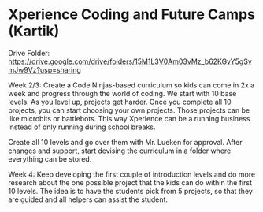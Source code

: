 # Xperience Coding and Future Camps (Kartik)
Drive Folder: https://drive.google.com/drive/folders/15M1L3V0Am03vMz_b62KGvY5gSvmJw9Vz?usp=sharing

Week 2/3: 
Create a Code Ninjas-based curriculum so kids can come in 2x a week and progress through the world of coding. We start with 10 base levels. As you level up, projects get harder. Once you complete all 10 projects, you can start choosing your own projects. Those projects can be like microbits or battlebots. This way Xperience can be a running business instead of only running during school breaks.

Create all 10 levels and go over them with Mr. Lueken for approval. After changes and support, start devising the curriculum in a folder where everything can be stored. 

Week 4: 
Keep developing the first couple of introduction levels and do more research about the one possible project that the kids can do within the first 10 levels. The idea is to have the students pick from 5 projects, so that they are guided and all helpers can assist the student.
